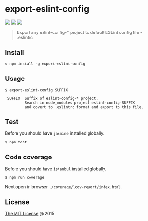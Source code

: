 # export-eslint-config

![](https://img.shields.io/npm/v/export-eslint-config.svg)
![](https://img.shields.io/npm/dt/export-eslint-config.svg)
![](https://img.shields.io/npm/l/export-eslint-config.svg)

> Export any eslint-config-* project to default ESLint config file - .eslintrc

## Install

```
$ npm install -g export-eslint-config
```

## Usage

```
$ export-eslint-config SUFFIX
 
 SUFFIX  Suffix of eslint-config-* project.
         Search in node_modules project eslint-config-SUFFIX
         and covert to .eslintrc format and export to this file.
```

## Test

Before you should have `jasmine` installed globally.

```
$ npm test
```

## Code coverage

Before you should have `istanbul` installed globally.

```
$ npm run coverage
```

Next open in browser `./coverage/lcov-report/index.html`.

## License

[The MIT License](http://twitter.com/piecioshka) @ 2015
